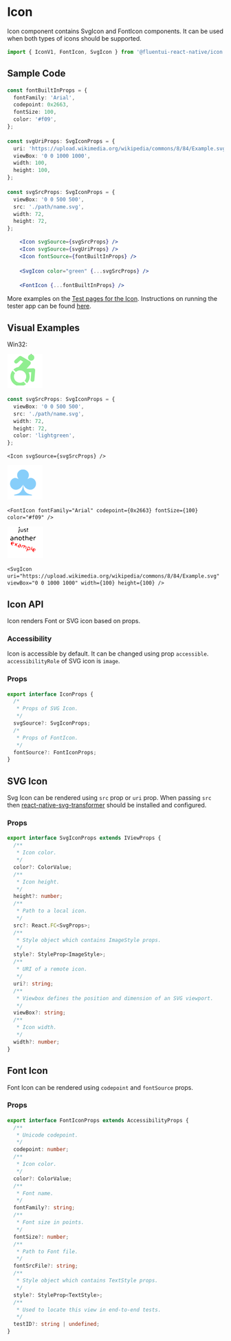 # Icon

Icon component contains SvgIcon and FontIcon components.
It can be used when both types of icons should be supported.

```ts
import { IconV1, FontIcon, SvgIcon } from '@fluentui-react-native/icon';
```

## Sample Code

```ts
const fontBuiltInProps = {
  fontFamily: 'Arial',
  codepoint: 0x2663,
  fontSize: 100,
  color: '#f09',
};

const svgUriProps: SvgIconProps = {
  uri: 'https://upload.wikimedia.org/wikipedia/commons/8/84/Example.svg',
  viewBox: '0 0 1000 1000',
  width: 100,
  height: 100,
};

const svgSrcProps: SvgIconProps = {
  viewBox: '0 0 500 500',
  src: './path/name.svg',
  width: 72,
  height: 72,
};
```

```jsx
    <Icon svgSource={svgSrcProps} />
    <Icon svgSource={svgUriProps} />
    <Icon fontSource={fontBuiltInProps} />

    <SvgIcon color="green" {...svgSrcProps} />

    <FontIcon {...fontBuiltInProps} />
```

More examples on the [Test pages for the Icon](../../../apps/fluent-tester/src/TestComponents/Icon). Instructions on running the tester app can be found [here](../../../apps/fluent-tester/README.md).

## Visual Examples

Win32:

![Icon on win32 example](./assets/icon.png)

```ts
const svgSrcProps: SvgIconProps = {
  viewBox: '0 0 500 500',
  src: './path/name.svg',
  width: 72,
  height: 72,
  color: 'lightgreen',
};
```

```tsx
<Icon svgSource={svgSrcProps} />
```

![Font icon on win32 example](./assets/font-icon.png)

```tsx
<FontIcon fontFamily="Arial" codepoint={0x2663} fontSize={100} color="#f09" />
```

![SvgIcon on win32 example](./assets/svg-uri-icon.png)

```tsx
<SvgIcon uri="https://upload.wikimedia.org/wikipedia/commons/8/84/Example.svg" viewBox="0 0 1000 1000" width={100} height={100} />
```

## Icon API

Icon renders Font or SVG icon based on props.

### Accessibility

Icon is accessible by default. It can be changed using prop `accessible`.
`accessibilityRole` of SVG icon is `image`.

### Props

```ts
export interface IconProps {
  /*
   * Props of SVG Icon.
   */
  svgSource?: SvgIconProps;
  /*
   * Props of FontIcon.
   */
  fontSource?: FontIconProps;
}
```

## SVG Icon

Svg Icon can be rendered using `src` prop or `uri` prop.
When passing `src` then [react-native-svg-transformer](https://github.com/kristerkari/react-native-svg-transformer) should be installed and configured.

### Props

```ts
export interface SvgIconProps extends IViewProps {
  /**
   * Icon color.
   */
  color?: ColorValue;
  /**
   * Icon height.
   */
  height?: number;
  /**
   * Path to a local icon.
   */
  src?: React.FC<SvgProps>;
  /**
   * Style object which contains ImageStyle props.
   */
  style?: StyleProp<ImageStyle>;
  /**
   * URI of a remote icon.
   */
  uri?: string;
  /**
   * Viewbox defines the position and dimension of an SVG viewport.
   */
  viewBox?: string;
  /**
   * Icon width.
   */
  width?: number;
}
```

## Font Icon

Font Icon can be rendered using `codepoint` and `fontSource` props.

### Props

```ts
export interface FontIconProps extends AccessibilityProps {
  /**
   * Unicode codepoint.
   */
  codepoint: number;
  /**
   * Icon color.
   */
  color?: ColorValue;
  /**
   * Font name.
   */
  fontFamily?: string;
  /**
   * Font size in points.
   */
  fontSize?: number;
  /**
   * Path to Font file.
   */
  fontSrcFile?: string;
  /**
   * Style object which contains TextStyle props.
   */
  style?: StyleProp<TextStyle>;
  /**
   * Used to locate this view in end-to-end tests.
   */
  testID?: string | undefined;
}
```
